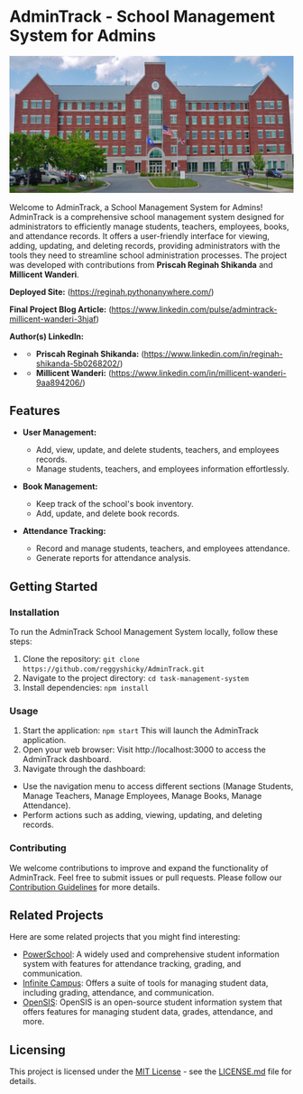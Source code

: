 # AdminTrack - School Management System for Admins

![AdminTrack](/AdminTrack/media/images/School-admin.jpg)

Welcome to AdminTrack, a School Management System for Admins! AdminTrack is a comprehensive school management system designed for administrators to efficiently manage students, teachers, employees, books, and attendance records. It offers a user-friendly interface for viewing, adding, updating, and deleting records, providing administrators with the tools they need to streamline school administration processes. The project was developed with contributions from **Priscah Reginah Shikanda** and **Millicent Wanderi**.

**Deployed Site:** (https://reginah.pythonanywhere.com/)

**Final Project Blog Article:** (https://www.linkedin.com/pulse/admintrack-millicent-wanderi-3hjaf)

**Author(s) LinkedIn:**
- * **Priscah Reginah Shikanda:** (https://www.linkedin.com/in/reginah-shikanda-5b0268202/)
- * **Millicent Wanderi:** (https://www.linkedin.com/in/millicent-wanderi-9aa894206/)

## Features
- **User Management:**
  - Add, view, update, and delete students, teachers, and employees records.
  - Manage students, teachers, and employees information effortlessly.

- **Book Management:**
  - Keep track of the school's book inventory.
  - Add, update, and delete book records.

- **Attendance Tracking:**
  - Record and manage students, teachers, and employees attendance.
  - Generate reports for attendance analysis.

## Getting Started

### Installation

To run the AdminTrack School Management System locally, follow these steps:

1. Clone the repository: `git clone https://github.com/reggyshicky/AdminTrack.git`
2. Navigate to the project directory: `cd task-management-system`
3. Install dependencies: `npm install`

### Usage

1. Start the application: `npm start`
This will launch the AdminTrack application.
2. Open your web browser:
Visit http://localhost:3000 to access the AdminTrack dashboard.
3. Navigate through the dashboard:
* Use the navigation menu to access different sections (Manage Students, Manage Teachers, Manage Employees, Manage Books, Manage Attendance).
* Perform actions such as adding, viewing, updating, and deleting records.

### Contributing

We welcome contributions to improve and expand the functionality of AdminTrack. Feel free to submit issues or pull requests.
Please follow our [Contribution Guidelines](CONTRIBUTING.md) for more details.

## Related Projects

Here are some related projects that you might find interesting:
* [PowerSchool](https://www.powerschool.com/): A widely used and comprehensive student information system with features for attendance tracking, grading, and communication.
* [Infinite Campus](https://www.infinitecampus.com/): Offers a suite of tools for managing student data, including grading, attendance, and communication.
* [OpenSIS](https://www.opensis.com/): OpenSIS is an open-source student information system that offers features for managing student data, grades, attendance, and more.

## Licensing

This project is licensed under the [MIT License](https://opensource.org/license/mit/) - see the [LICENSE.md](LICENSE.md) file for details.
